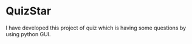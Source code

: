 # QuizStar
I have developed this project of quiz which is having some questions by using python GUI.
